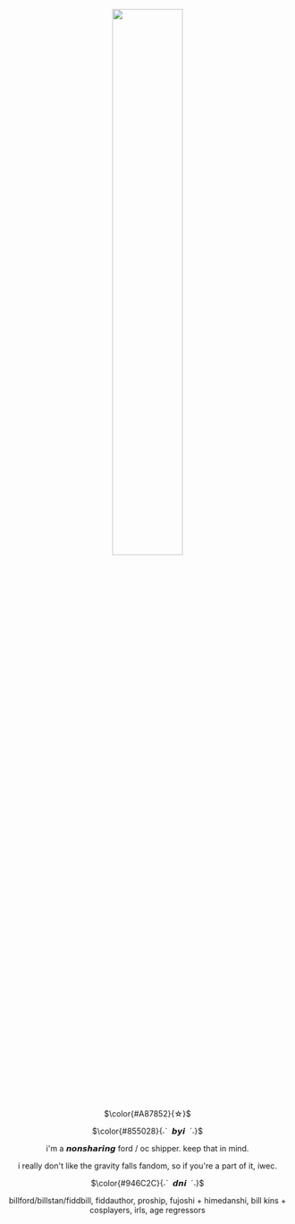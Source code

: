 <p align="center" width="100%">
    <img width="50%" src="https://github.com/user-attachments/assets/8b371b0a-ecd3-437e-a7c6-3380988766de">
</p>


<p align="center" width="100%"> $\color{#A87852}{☆}$

<p align="center" width="100%"> $\color{#855028}{˗ˋ‎ ‎ 𝙗𝙮𝙞‎ ‎ ˊ˗}$
<p align="center" width="100%"> i'm a 𝙣𝙤𝙣𝙨𝙝𝙖𝙧𝙞𝙣𝙜 ford / oc shipper. keep that in mind.
<p align="center" width="100%"> i really don't like the gravity falls fandom, so if you're a part of it, iwec.

<p align="center" width="100%"> $\color{#946C2C}{˗ˋ‎ ‎ 𝙙𝙣𝙞‎ ‎ ˊ˗}$
<p align="center" width="100%"> billford/billstan/fiddbill, fiddauthor, proship, fujoshi + himedanshi, bill kins + cosplayers, irls, age regressors
